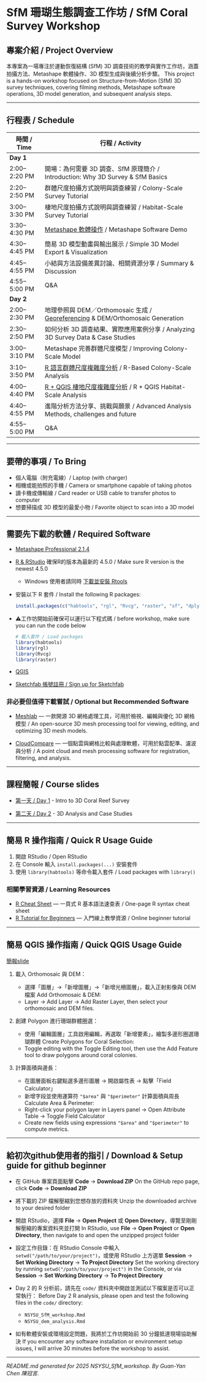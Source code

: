 # SfM 珊瑚生態調查工作坊 / SfM Coral Survey Workshop

## 專案介紹 / Project Overview

本專案為一場專注於運動恢復結構 (SfM) 3D 調查技術的教學與實作工作坊，涵蓋拍攝方法、Metashape 軟體操作、3D 模型生成與後續分析步驟。
This project is a hands-on workshop focused on Structure-from-Motion (SfM) 3D survey techniques, covering filming methods, Metashape software operations, 3D model generation, and subsequent analysis steps.

---

## 行程表 / Schedule

| 時間 / Time    | 行程 / Activity                                                                                          |
| ------------ | ------------------------------------------------------------------------------------------------------ |
| **Day 1**    |                                                                                                        |
| 2:00–2:20 PM | 開場：為何需要 3D 調查、SfM 原理簡介 / Introduction: Why 3D Survey & SfM Basics                 |
| 2:20–2:50 PM | 群體尺度拍攝方式說明與調查練習 / Colony-Scale Survey Tutorial                       |
| 3:00–3:30 PM | 棲地尺度拍攝方式說明與調查練習 / Habitat-Scale Survey Tutorial                         |
| 3:30–4:30 PM | [Metashape 軟體操作](docs/NSYSU-MetashapeSOP-2505.pdf) / Metashape Software Demo                            |
| 4:30–4:45 PM | 簡易 3D 模型動畫與輸出展示 / Simple 3D Model Export & Visualization                     |
| 4:45–4:55 PM | 小結與方法設備差異討論、相關資源分享 / Summary & Discussion                                                              |
| 4:55–5:00 PM | Q\&A                                                                                                   |
| **Day 2**    |                                                                                                        |
| 2:00–2:30 PM | 地理參照與 DEM／Orthomosaic 生成 / [Georeferencing](docs/NSYSU-georeference.pdf) & DEM/Orthomosaic Generation       |
| 2:30–2:50 PM | 如何分析 3D 調查結果、實際應用案例分享 / Analyzing 3D Survey Data & Case Studies |
| 3:00–3:10 PM | Metashape 完善群體尺度模型 / Improving Colony-Scale Model                   |
| 3:10–3:50 PM | [R 語言群體尺度複雜度分析](code/NSYSU_SfM_workshop.md) / R-Based Colony-Scale Analysis                     |
| 4:00–4:40 PM | [R + QGIS 棲地尺度複雜度分析](code/NSYSU_dem_analysis.md) / R + QGIS Habitat-Scale Analysis                 |
| 4:40–4:55 PM | 進階分析方法分享、挑戰與願景 / Advanced Analysis Methods, challenges and future                                                                   |
| 4:55–5:00 PM | Q\&A                                                                                                   |

---

## 要帶的事項 / To Bring

* 個人電腦（附充電線）/ Laptop (with charger)
* 相機或能拍照的手機 / Camera or smartphone capable of taking photos
* 讀卡機或傳輸線 / Card reader or USB cable to transfer photos to computer
* 想要掃描成 3D 模型的最愛小物 / Favorite object to scan into a 3D model

---

## 需要先下載的軟體 / Required Software

* [Metashape Professional 2.1.4](https://www.agisoft.com/downloads/installer/)
* [R & RStudio](https://posit.co/download/rstudio-desktop/) 確保R的版本為最新的 4.5.0 / Make sure R version is the newest 4.5.0

  * Windows 使用者請同時 [下載並安裝 Rtools](https://cran.r-project.org/bin/windows/Rtools/)
* 安裝以下 R 套件 / Install the following R packages:

  ```r
  install.packages(c("habtools", "rgl", "Rvcg", "raster", "sf", "dplyr", "ggplot2"))
  ```
* ⚠️工作坊開始前確保可以運行以下程式碼 / before workshop, make sure you can run the code below
  ```r
  # 載入套件 / Load packages
  library(habtools)
  library(rgl)
  library(Rvcg)
  library(raster)
  ```
  
* [QGIS](https://qgis.org/en/site/forusers/download.html)
* [Sketchfab 帳號註冊 / Sign up for Sketchfab](https://sketchfab.com/signup)

### 非必要但值得下載嘗試 / Optional but Recommended Software

* [Meshlab](https://www.meshlab.net/) — 一款開源 3D 網格處理工具，可用於檢視、編輯與優化 3D 網格模型 / An open-source 3D mesh processing tool for viewing, editing, and optimizing 3D mesh models.

* [CloudCompare](https://www.danielgm.net/cc/) — 一個點雲與網格比較與處理軟體，可用於點雲配準、濾波與分析 / A point cloud and mesh processing software for registration, filtering, and analysis.

---

## 課程簡報 / Course slides

* [第一天 / Day 1](docs/DAY1-3Dreef_survey_intro.pdf) - Intro to 3D Coral Reef Survey

* [第二天 / Day 2](docs/DAY2-3Danalysis&case_study.pdf) - 3D Analysis and Case Studies

---

## 簡易 R 操作指南 / Quick R Usage Guide

1. 開啟 RStudio / Open RStudio
2. 在 Console 輸入 `install.packages(...)` 安裝套件
3. 使用 `library(habtools)` 等命令載入套件 / Load packages with `library()`

### 相關學習資源 / Learning Resources

* [R Cheat Sheet](https://iqss.github.io/dss-workshops/R/Rintro/base-r-cheat-sheet.pdf) — 一頁式 R 基本語法速查表 / One-page R syntax cheat sheet
* [R Tutorial for Beginners](https://www.w3schools.com/r/default.asp) — 入門線上教學資源 / Online beginner tutorial

---

## 簡易 QGIS 操作指南 / Quick QGIS Usage Guide

[簡報slide](docs/NSYSU-QGIS-guide.pdf)

1. 載入 Orthomosaic 與 DEM：

   * 選擇「圖層」→「新增圖層」→「新增光柵圖層」，載入正射影像與 DEM 檔案
     Add Orthomosaic & DEM:
   * Layer → Add Layer → Add Raster Layer, then select your orthomosaic and DEM files.

2. 創建 Polygon 進行珊瑚群體圈選：

   * 使用「編輯圖層」工具啟用編輯，再選取「新增要素」，繪製多邊形圈選珊瑚群體
     Create Polygons for Coral Selection:
   * Toggle editing with the Toggle Editing tool, then use the Add Feature tool to draw polygons around coral colonies.

3. 計算面積與邊長：

   * 在圖層面板右鍵點選多邊形圖層 → 開啟屬性表 → 點擊「Field Calculator」
   * 新增字段並使用運算符 `"$area"` 與 `"$perimeter"` 計算面積與周長
     Calculate Area & Perimeter:
   * Right-click your polygon layer in Layers panel → Open Attribute Table → Toggle Field Calculator
   * Create new fields using expressions `"$area"` and `"$perimeter"` to compute metrics.

---

## 給初次github使用者的指引 / Download & Setup guide for github beginner

* 在 GitHub 專案頁面點擊 **Code** → **Download ZIP**
  On the GitHub repo page, click **Code** → **Download ZIP**

* 將下載的 ZIP 檔解壓縮到您想存放的資料夾
  Unzip the downloaded archive to your desired folder

* 開啟 RStudio，選擇 **File** → **Open Project** 或 **Open Directory**，導覽至剛剛解壓縮的專案資料夾並打開
  In RStudio, use **File** → **Open Project** or **Open Directory**, then navigate to and open the unzipped project folder

* 設定工作目錄：在 RStudio Console 中輸入 `setwd("/path/to/your/project")`，或使用 RStudio 上方選單 **Session** → **Set Working Directory** → **To Project Directory**
  Set the working directory by running `setwd("/path/to/your/project")` in the Console, or via **Session** → **Set Working Directory** → **To Project Directory**

* Day 2 的 R 分析前，請先在 `code/` 資料夾中開啟並測試以下檔案是否可以正常執行：
  Before Day 2 R analysis, please open and test the following files in the `code/` directory:

  * `NSYSU_SfM_workshop.Rmd`
  * `NSYSU_dem_analysis.Rmd`

* 如有軟體安裝或環境設定問題，我將於工作坊開始前 30 分鐘抵達現場協助解決
  If you encounter any software installation or environment setup issues, I will arrive 30 minutes before the workshop to assist.



---


*README.md generated for 2025 NSYSU\_SfM\_workshop. By Guan-Yan Chen 陳冠言.*
